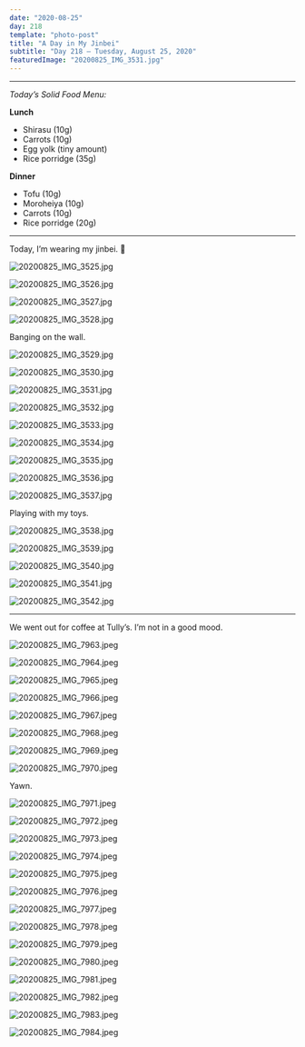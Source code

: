 ```yaml
---
date: "2020-08-25"
day: 218
template: "photo-post"
title: "A Day in My Jinbei"
subtitle: "Day 218 – Tuesday, August 25, 2020"
featuredImage: "20200825_IMG_3531.jpg"
---
```


<hr />

_Today’s Solid Food Menu:_

**Lunch**

- Shirasu (10g)
- Carrots (10g)
- Egg yolk (tiny amount)
- Rice porridge (35g)

**Dinner**

- Tofu (10g)
- Moroheiya (10g)
- Carrots (10g)
- Rice porridge (20g)

<hr />

Today, I’m wearing my jinbei. 🥋

![20200825_IMG_3525.jpg](20200825_IMG_3525.jpg)

![20200825_IMG_3526.jpg](20200825_IMG_3526.jpg)

![20200825_IMG_3527.jpg](20200825_IMG_3527.jpg)

![20200825_IMG_3528.jpg](20200825_IMG_3528.jpg)

Banging on the wall.

![20200825_IMG_3529.jpg](20200825_IMG_3529.jpg)

![20200825_IMG_3530.jpg](20200825_IMG_3530.jpg)

![20200825_IMG_3531.jpg](20200825_IMG_3531.jpg)

![20200825_IMG_3532.jpg](20200825_IMG_3532.jpg)

![20200825_IMG_3533.jpg](20200825_IMG_3533.jpg)

![20200825_IMG_3534.jpg](20200825_IMG_3534.jpg)

![20200825_IMG_3535.jpg](20200825_IMG_3535.jpg)

![20200825_IMG_3536.jpg](20200825_IMG_3536.jpg)

![20200825_IMG_3537.jpg](20200825_IMG_3537.jpg)

Playing with my toys.

![20200825_IMG_3538.jpg](20200825_IMG_3538.jpg)

![20200825_IMG_3539.jpg](20200825_IMG_3539.jpg)

![20200825_IMG_3540.jpg](20200825_IMG_3540.jpg)

![20200825_IMG_3541.jpg](20200825_IMG_3541.jpg)

![20200825_IMG_3542.jpg](20200825_IMG_3542.jpg)

<hr />

We went out for coffee at Tully’s. I’m not in a good mood.

![20200825_IMG_7963.jpeg](20200825_IMG_7963.jpeg)

![20200825_IMG_7964.jpeg](20200825_IMG_7964.jpeg)

![20200825_IMG_7965.jpeg](20200825_IMG_7965.jpeg)

![20200825_IMG_7966.jpeg](20200825_IMG_7966.jpeg)

![20200825_IMG_7967.jpeg](20200825_IMG_7967.jpeg)

![20200825_IMG_7968.jpeg](20200825_IMG_7968.jpeg)

![20200825_IMG_7969.jpeg](20200825_IMG_7969.jpeg)

![20200825_IMG_7970.jpeg](20200825_IMG_7970.jpeg)

Yawn.

![20200825_IMG_7971.jpeg](20200825_IMG_7971.jpeg)

![20200825_IMG_7972.jpeg](20200825_IMG_7972.jpeg)

![20200825_IMG_7973.jpeg](20200825_IMG_7973.jpeg)

![20200825_IMG_7974.jpeg](20200825_IMG_7974.jpeg)

![20200825_IMG_7975.jpeg](20200825_IMG_7975.jpeg)

![20200825_IMG_7976.jpeg](20200825_IMG_7976.jpeg)

![20200825_IMG_7977.jpeg](20200825_IMG_7977.jpeg)

![20200825_IMG_7978.jpeg](20200825_IMG_7978.jpeg)

![20200825_IMG_7979.jpeg](20200825_IMG_7979.jpeg)

![20200825_IMG_7980.jpeg](20200825_IMG_7980.jpeg)

![20200825_IMG_7981.jpeg](20200825_IMG_7981.jpeg)

![20200825_IMG_7982.jpeg](20200825_IMG_7982.jpeg)

![20200825_IMG_7983.jpeg](20200825_IMG_7983.jpeg)

![20200825_IMG_7984.jpeg](20200825_IMG_7984.jpeg)
